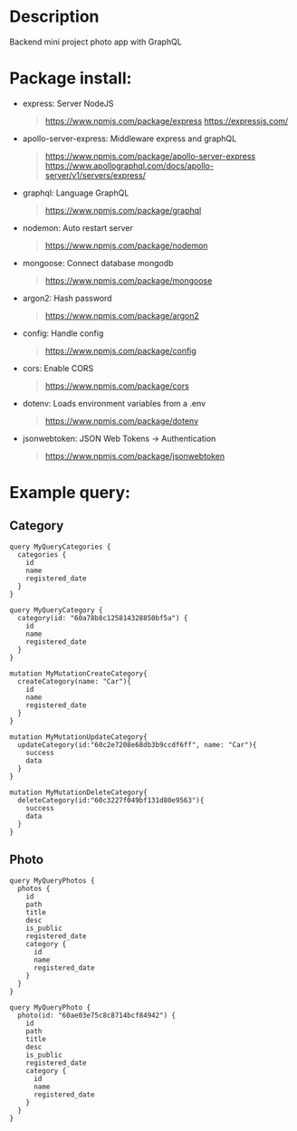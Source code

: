 # Description
Backend mini project photo app with GraphQL

# Package install:
- express: Server NodeJS
  > https://www.npmjs.com/package/express
  > https://expressjs.com/
- apollo-server-express: Middleware express and graphQL
  > https://www.npmjs.com/package/apollo-server-express
  > https://www.apollographql.com/docs/apollo-server/v1/servers/express/
- graphql: Language GraphQL
  > https://www.npmjs.com/package/graphql
- nodemon: Auto restart server
  > https://www.npmjs.com/package/nodemon
- mongoose: Connect database mongodb
  > https://www.npmjs.com/package/mongoose
- argon2: Hash password
  > https://www.npmjs.com/package/argon2
- config: Handle config
  > https://www.npmjs.com/package/config
- cors: Enable CORS
  > https://www.npmjs.com/package/cors
- dotenv: Loads environment variables from a .env
  > https://www.npmjs.com/package/dotenv
- jsonwebtoken: JSON Web Tokens -> Authentication
  > https://www.npmjs.com/package/jsonwebtoken

# Example query:
## Category
```
query MyQueryCategories {
  categories {
    id
    name
    registered_date
  }
}
```
```
query MyQueryCategory {
  category(id: "60a78b8c125814328850bf5a") {
    id
    name
    registered_date
  }
}
```
```
mutation MyMutationCreateCategory{
  createCategory(name: "Car"){
    id
    name
    registered_date
  }
}
```
```
mutation MyMutationUpdateCategory{
  updateCategory(id:"60c2e7208e68db3b9ccdf6ff", name: "Car"){
    success
    data
  }
}
```
```
mutation MyMutationDeleteCategory{
  deleteCategory(id:"60c3227f049bf131d80e9563"){
    success
    data
  }
}
```
## Photo
```
query MyQueryPhotos {
  photos {
    id
    path
    title
    desc
    is_public
    registered_date
    category {
      id
      name
      registered_date
    }
  }
}
```
```
query MyQueryPhoto {
  photo(id: "60ae03e75c8c8714bcf84942") {
    id
    path
    title
    desc
    is_public
    registered_date
    category {
      id
      name
      registered_date
    }
  }
}
```